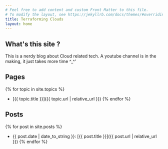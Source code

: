 ```yaml
---
# Feel free to add content and custom Front Matter to this file.
# To modify the layout, see https://jekyllrb.com/docs/themes/#overriding-theme-defaults
title: Terraforming Clouds
layout: home
---
```


## What's this site ?
This is a nerdy blog about Cloud related tech.
A youtube channel is in the making, it just takes more time ^_^'

## Pages
{% for topic in site.topics %}
- [{{ topic.title }}]({{ topic.url | relative_url }})
{% endfor %}

## Posts 
{% for post in site.posts %}
- {{ post.date | date_to_string }}: [{{ post.title }}]({{ post.url | relative_url }})
{% endfor %}